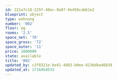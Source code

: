 ```yaml
---
id: 221a7c18-225f-49ec-9a87-9e458cab61e2
blueprint: object
type: wohnung
number: '002'
floor: eg
rooms: '2.5'
space_net: '70'
space_gross: '72'
space_outer: '11'
price: 1000000
state: available
title: '002'
updated_by: c2f8321e-be41-4d83-b9ee-8136dba46b39
updated_at: 1716454533
---
```


